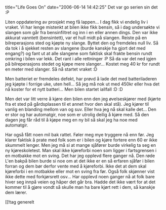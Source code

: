 title="Life Goes On"
date="2006-06-14 14:42:25"
Det var go serien sin det :P

Liten oppdatering av prosjekt meg få lappen... I dag fikk vi endelig liv i vraket. Vi har lenge mistenkt at bilen ikke fikk bensin, så i dag undersøkte vi slangen som går fra bensinfiltret og inn i en eller annen dings. Den var ikke akkurat vanntett (bensintett), var et hull midt på slangen. Reiste på en bilreperasjons sted og kjøpte ny slange. Byttet den og fremdeles null liv. Så da tok i å sjekket resten av slangene (burde kanskje ha gjort det med engang?) og fant ut at alle slangene som faktisk skal frakte bensin rundt omkring i bilen var lekk. Det rant i alle rettninger :P Så da var det ned igjen på bilreperasjons stedet og kjøpe mere slanger... Kostet meg 40 kr for rundt en meter med slanger. Så nå startet vraket :D

Men batteriet er fremdeles defekt, har prøvd å lade det med batteriladeren jeg kjøpte i forrige uke, uten hell... Så jeg må nok ut med 450kr eller hva det nå koster for et nytt batteri... Men bilen startet iallfall :D :D

Men det var litt verre å kjøre den bilen enn den jeg øvelseskjører med (kjørte fra et sted på gårdsplassen til et annet hvor den skal stå). Jeg kjører til vanlig en blanding mellom van og suv. Eller hva jeg nå skal kalle det... Den er stor og har automatgir, noe som er utrolig deilig å kjøre med. Så den dagen jeg får råd til å kjøpe meg en ny bil så skal jeg ha noe med automatgir.

Har også fått noen mil bak rattet. Føler meg mye tryggere nå enn før. Jeg klarer faktisk å prate med folk som er i bilen og kjøre fortere enn 60 er ikke skummelt lenger. Men jeg må si at mange sjåfører burde virkelig ta seg en ny kjøreskoletest. Man skal ikke kjøreforbi noen som ligger i fartsgrensen i en motbakke mot en sving. Det har jeg opplevd flere ganger nå. Den røde L'en bakpå bilen burde si noe om at det ikke er en så erfaren sjåfør i bilen forran og dem bør derfor vente med å kjøreforbi. Ikke det at dem skal kjøreforbi i en motbakke eller mot en sving fra før. Også folk skjønner vist ikke dette med forkjørsrett osv... Har opplevd noen ganger nå at folk bare hiver seg innpå veien og håper det går bra. Hadde det ikke vært for at det kommer til å gjøre vondt så skulle man ha bare kjørt rett i dem, så kanskje dem lærer.

[[!tag  generelt
